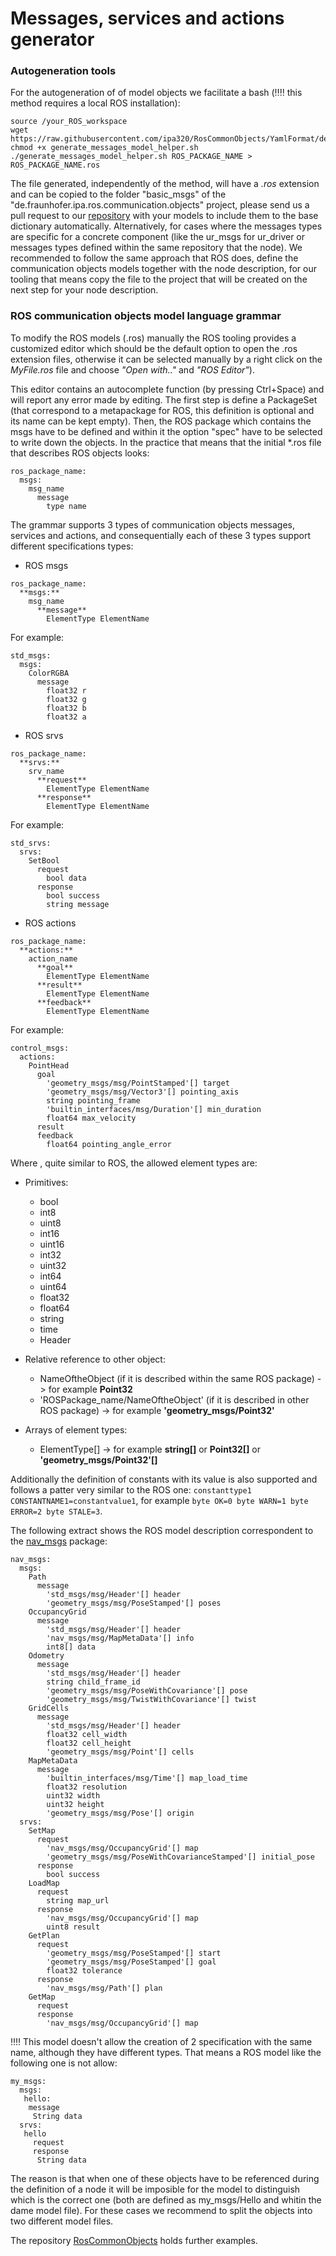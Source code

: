 # Messages, services and actions generator

### Autogeneration tools

For the autogeneration of of model objects we facilitate a bash (:bangbang::bangbang: this method requires a local ROS installation):

```
source /your_ROS_workspace
wget https://raw.githubusercontent.com/ipa320/RosCommonObjects/YamlFormat/de.fraunhofer.ipa.ros.communication.objects/basic_msgs/generate_messages_model_helper.sh
chmod +x generate_messages_model_helper.sh
./generate_messages_model_helper.sh ROS_PACKAGE_NAME > ROS_PACKAGE_NAME.ros
```

The file generated, independently of the method, will have a *.ros* extension and can be copied to the folder "basic_msgs" of the "de.fraunhofer.ipa.ros.communication.objects" project, please send us a pull request to our [repository](https://github.com/ipa320/RosCommonObjects.git) with your models to include them to the base dictionary automatically. Alternatively, for cases where the messages types are specific for a concrete component (like the ur_msgs for ur_driver or messages types defined within the same repository that the node). We recommended to follow the same approach that ROS does, define the communication objects models together with the node description, for our tooling that means copy the file to the project that will be created on the next step for your node description.

### ROS communication objects model language grammar

To modify the ROS models (.ros) manually the ROS tooling provides a customized editor which should be the default option to open the .ros extension files, otherwise it can be selected manually by a right click on the *MyFile.ros* file and choose *"Open with.."* and *"ROS Editor"*).

This editor contains an autocomplete function (by pressing Ctrl+Space) and will report any error made by editing. The first step is define a PackageSet (that correspond to a metapackage for ROS, this definition is optional and its name can be kept empty). Then, the ROS package which contains the msgs have to be defined and within it the option "spec" have to be selected to write down the objects. In the practice that means that the initial *.ros file that describes ROS objects looks:

```
ros_package_name:
  msgs:
    msg_name
      message
        type name
```

The grammar supports 3 types of communication objects messages, services and actions, and consequentially each of these 3 types support different specifications types:

- ROS msgs

```
ros_package_name:
  **msgs:**
    msg_name
      **message**
        ElementType ElementName
```

For example:
```
std_msgs:
  msgs:
    ColorRGBA
      message
        float32 r
        float32 g
        float32 b
        float32 a
```

- ROS srvs

```
ros_package_name:
  **srvs:**
    srv_name
      **request**
        ElementType ElementName
      **response**
        ElementType ElementName
```

For example:
```
std_srvs:
  srvs:
    SetBool
      request
        bool data
      response
        bool success
        string message
```


- ROS actions

```
ros_package_name:
  **actions:**
    action_name
      **goal**
        ElementType ElementName
      **result**
        ElementType ElementName
      **feedback**
        ElementType ElementName
```

For example:
```
control_msgs:
  actions:
    PointHead
      goal
        'geometry_msgs/msg/PointStamped'[] target
        'geometry_msgs/msg/Vector3'[] pointing_axis
        string pointing_frame
        'builtin_interfaces/msg/Duration'[] min_duration
        float64 max_velocity
      result
      feedback
        float64 pointing_angle_error
```

Where , quite similar to ROS, the allowed element types are:

- Primitives:
  - bool
  - int8
  - uint8
  - int16
  - uint16
  - int32
  - uint32
  - int64
  - uint64
  - float32
  - float64
  - string
  - time
  - Header

- Relative reference to other object:
  - NameOftheObject (if it is described within the same ROS package) -> for example **Point32**
  - 'ROSPackage_name/NameOftheObject' (if it is described in other ROS package) -> for example **'geometry_msgs/Point32'**

- Arrays of element types:
  - ElementType[] -> for example **string[]** or **Point32[]** or **'geometry_msgs/Point32'[]**


Additionally the definition of constants with its value is also supported and follows a patter very similar to the ROS one: ```constanttype1 CONSTANTNAME1=constantvalue1```, for example ```byte OK=0 byte WARN=1 byte ERROR=2 byte STALE=3```.

The following extract shows the ROS model description correspondent to the [nav_msgs](http://wiki.ros.org/nav_msgs) package:

```
nav_msgs:
  msgs:
    Path
      message
        'std_msgs/msg/Header'[] header
        'geometry_msgs/msg/PoseStamped'[] poses
    OccupancyGrid
      message
        'std_msgs/msg/Header'[] header
        'nav_msgs/msg/MapMetaData'[] info
        int8[] data
    Odometry
      message
        'std_msgs/msg/Header'[] header
        string child_frame_id
        'geometry_msgs/msg/PoseWithCovariance'[] pose
        'geometry_msgs/msg/TwistWithCovariance'[] twist
    GridCells
      message
        'std_msgs/msg/Header'[] header
        float32 cell_width
        float32 cell_height
        'geometry_msgs/msg/Point'[] cells
    MapMetaData
      message
        'builtin_interfaces/msg/Time'[] map_load_time
        float32 resolution
        uint32 width
        uint32 height
        'geometry_msgs/msg/Pose'[] origin
  srvs:
    SetMap
      request
        'nav_msgs/msg/OccupancyGrid'[] map
        'geometry_msgs/msg/PoseWithCovarianceStamped'[] initial_pose
      response
        bool success
    LoadMap
      request
        string map_url
      response
        'nav_msgs/msg/OccupancyGrid'[] map
        uint8 result
    GetPlan
      request
        'geometry_msgs/msg/PoseStamped'[] start
        'geometry_msgs/msg/PoseStamped'[] goal
        float32 tolerance
      response
        'nav_msgs/msg/Path'[] plan
    GetMap
      request
      response
        'nav_msgs/msg/OccupancyGrid'[] map
```
:bangbang::bangbang: This model doesn't allow the creation of 2 specification with the same name, although they have different types. That means a ROS model like the following one is not allow:

```
my_msgs:
  msgs:
   hello:
    message
     String data
  srvs:
   hello
     request
     response
      String data
```
The reason is that when one of these objects have to be referenced during the definition of a node it will be imposible for the model to distinguish which is the correct one (both are defined as my_msgs/Hello and whitin the dame model file). For these cases we recommend to split the objects into two different model files.

The repository [RosCommonObjects](https://github.com/ipa320/RosCommonObjects) holds further examples.
